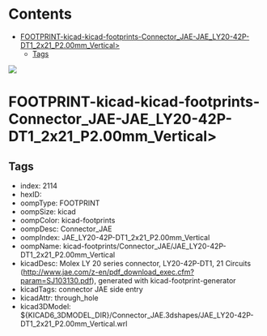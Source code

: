 



Contents
========

* [FOOTPRINT-kicad-kicad-footprints-Connector_JAE-JAE_LY20-42P-DT1_2x21_P2.00mm_Vertical>](#footprint-kicad-kicad-footprints-connector_jae-jae_ly20-42p-dt1_2x21_p200mm_vertical)
	* [Tags](#tags)
  
![][im]
# FOOTPRINT-kicad-kicad-footprints-Connector_JAE-JAE_LY20-42P-DT1_2x21_P2.00mm_Vertical>

## Tags

- index: 2114
- hexID: 
- oompType: FOOTPRINT
- oompSize: kicad
- oompColor: kicad-footprints
- oompDesc: Connector_JAE
- oompIndex: JAE_LY20-42P-DT1_2x21_P2.00mm_Vertical
- oompName: kicad-footprints/Connector_JAE/JAE_LY20-42P-DT1_2x21_P2.00mm_Vertical
- kicadDesc: Molex LY 20 series connector, LY20-42P-DT1, 21 Circuits (http://www.jae.com/z-en/pdf_download_exec.cfm?param=SJ103130.pdf), generated with kicad-footprint-generator
- kicadTags: connector JAE  side entry
- kicadAttr: through_hole
- kicad3DModel: ${KICAD6_3DMODEL_DIR}/Connector_JAE.3dshapes/JAE_LY20-42P-DT1_2x21_P2.00mm_Vertical.wrl



[im]: image.png
